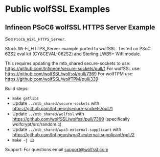 # Public wolfSSL Examples

## Infineon PSoC6 wolfSSL HTTPS Server Example

See `PSoC6_WiFi_HTTPS_Server`.

Stock Wi-Fi_HTTPS_Server example ported to wolfSSL.
Tested on PSoC 62S2 eval kit (CY8CEVAL-062S2) and Sterling LWB5+ Wifi module.

This requires updating the mtb_shared secure-sockets to use: https://github.com/Infineon/secure-sockets/pull/1
For wolfSSL use: https://github.com/wolfSSL/wolfssl/pull/7369
For wolfTPM use: https://github.com/wolfSSL/wolfTPM/pull/339

Build steps:
* `make getlibs`
* Update `../mtb_shared/secure-sockets` with https://github.com/Infineon/secure-sockets/pull/1
* Update `../mtb_shared/wolfssl` with https://github.com/wolfSSL/wolfssl/pull/7369 (specifically wolfcrypt/src/random.c)
* Update `../mtb_shared/wpa3-external-supplicant` with https://github.com/Infineon/wpa3-external-supplicant/pull/2
* `make -j 12`

Support: For questions email support@wolfssl.com
